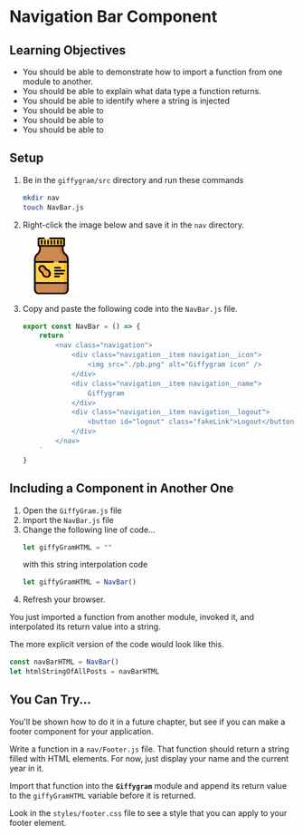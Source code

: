 # Navigation Bar Component


## Learning Objectives

* You should be able to demonstrate how to import a function from one module to another.
* You should be able to explain what data type a function returns.
* You should be able to identify where a string is injected
* You should be able to
* You should be able to
* You should be able to

## Setup

1. Be in the `giffygram/src` directory and run these commands
    ```sh
    mkdir nav
    touch NavBar.js
    ```

1. Right-click the image below and save it in the `nav` directory.

    <img src="./images/pb.png" height="100px">

1. Copy and paste the following code into the `NavBar.js` file.
    ```js
    export const NavBar = () => {
        return `
            <nav class="navigation">
                <div class="navigation__item navigation__icon">
                    <img src="./pb.png" alt="Giffygram icon" />
                </div>
                <div class="navigation__item navigation__name">
                    Giffygram
                </div>
                <div class="navigation__item navigation__logout">
                    <button id="logout" class="fakeLink">Logout</button>
                </div>
            </nav>
        `
    }
    ```
## Including a Component in Another One

1. Open the `GiffyGram.js` file
1. Import the `NavBar.js` file
1. Change the following line of code...
    ```js
    let giffyGramHTML = ""
    ```
    with this string interpolation code
    ```js
    let giffyGramHTML = NavBar()
    ```
1. Refresh your browser.

You just imported a function from another module, invoked it, and interpolated its return value into a string.

The more explicit version of the code would look like this.

```js
const navBarHTML = NavBar()
let htmlStringOfAllPosts = navBarHTML
```

## You Can Try...

You'll be shown how to do it in a future chapter, but see if you can make a footer component for your application.

Write a function in a `nav/Footer.js` file. That function should return a string filled with HTML elements. For now, just display your name and the current year in it.

Import that function into the **`Giffygram`** module and append its return value to the `giffyGramHTML` variable before it is returned.

Look in the `styles/footer.css` file to see a style that you can apply to your footer element.
